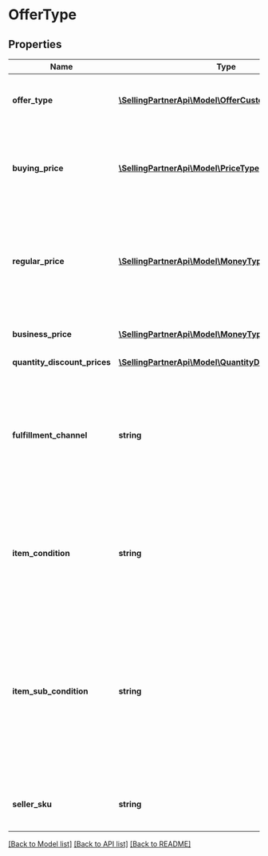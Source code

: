 # OfferType

## Properties
Name | Type | Description | Notes
------------ | ------------- | ------------- | -------------
**offer_type** | [**\SellingPartnerApi\Model\OfferCustomerType**](OfferCustomerType.md) | Indicates the type of customer that the offer is valid for. | [optional] 
**buying_price** | [**\SellingPartnerApi\Model\PriceType**](PriceType.md) | Contains pricing information that includes promotions and contains the shipping cost. | 
**regular_price** | [**\SellingPartnerApi\Model\MoneyType**](MoneyType.md) | The current price excluding any promotions that apply to the product. Excludes the shipping cost. | 
**business_price** | [**\SellingPartnerApi\Model\MoneyType**](MoneyType.md) | The current listing price for Business buyers. | [optional] 
**quantity_discount_prices** | [**\SellingPartnerApi\Model\QuantityDiscountPriceType[]**](QuantityDiscountPriceType.md) |  | [optional] 
**fulfillment_channel** | **string** | The fulfillment channel for the offer listing. Possible values:  * Amazon - Fulfilled by Amazon. * Merchant - Fulfilled by the seller. | 
**item_condition** | **string** | The item condition for the offer listing. Possible values: New, Used, Collectible, Refurbished, or Club. | 
**item_sub_condition** | **string** | The item subcondition for the offer listing. Possible values: New, Mint, Very Good, Good, Acceptable, Poor, Club, OEM, Warranty, Refurbished Warranty, Refurbished, Open Box, or Other. | 
**seller_sku** | **string** | The seller stock keeping unit (SKU) of the item. | 

[[Back to Model list]](../README.md#documentation-for-models) [[Back to API list]](../README.md#documentation-for-api-endpoints) [[Back to README]](../README.md)


